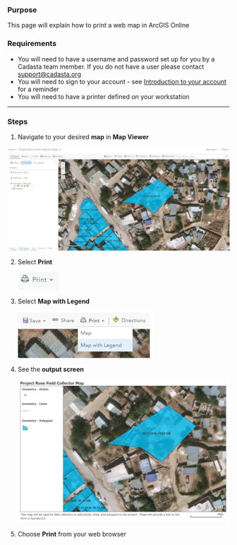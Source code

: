 ### Purpose

This page will explain how to print a web map in ArcGIS Online

### Requirements

* You will need to have a username and password set up for you by a Cadasta team member. If you do not have a user please contact support@cadasta.org
* You will need to sign to your account - see [Introduction to your account](intro_to_account/index.md) for a reminder
* You will need to have a printer defined on your workstation

-----

### Steps

1.	Navigate to your desired **map** in **Map Viewer**

![](imgs/image3.png)

2.	Select **Print**

    ![](imgs/image4.png)

3.	Select **Map with Legend**

    ![](imgs/image1.png)

4.	See the **output screen**

    ![](imgs/image2.png)

5.	Choose **Print** from your web browser
